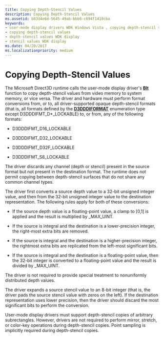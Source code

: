 ```yaml
---
title: Copying Depth-Stencil Values
description: Copying Depth-Stencil Values
ms.assetid: b83d4e6d-5645-49ab-bbb0-c694f1410cba
keywords:
- user-mode display drivers WDK Windows Vista , copying depth-stencil values
- copying depth-stencil values
- depth-stencil values WDK display
- stencil values WDK display
ms.date: 04/20/2017
ms.localizationpriority: medium
---
```


# Copying Depth-Stencil Values


The Microsoft Direct3D runtime calls the user-mode display driver's [**Blt**](https://docs.microsoft.com/windows-hardware/drivers/ddi/d3dumddi/nc-d3dumddi-pfnd3dddi_blt) function to copy depth-stencil values from video memory to system memory, or vice versa. The driver and hardware must perform format conversions from, or to, all driver-supported opaque depth-stencil formats (that is, all formats defined by the [**D3DDDIFORMAT**](https://docs.microsoft.com/windows-hardware/drivers/ddi/d3dukmdt/ne-d3dukmdt-_d3dddiformat) enumeration type except D3DDDIFMT\_D\*\_LOCKABLE) to, or from, any of the following formats:

-   D3DDDIFMT\_D16\_LOCKABLE

-   D3DDDIFMT\_D32\_LOCKABLE

-   D3DDDIFMT\_D32F\_LOCKABLE

-   D3DDDIFMT\_S8\_LOCKABLE

The driver discards any channel (depth or stencil) present in the source format but not present in the destination format. The runtime does not permit copying between depth-stencil surfaces that do not share any common channel types.

The driver first converts a source depth value to a 32-bit unsigned integer value, and then from the 32-bit unsigned integer value to the destination representation. The following rules apply for both of these conversions:

-   If the source depth value is a floating-point value, a clamp to \[0,1\] is applied and the result is multiplied by \_MAX\_UINT.

-   If the source is integral and the destination is a lower-precision integer, the right-most extra bits are removed.

-   If the source is integral and the destination is a higher-precision integer, the rightmost extra bits are replicated from the left-most significant bits.

-   If the source is integral and the destination is a floating-point value, then the 32-bit integer is converted to a floating-point value and the result is divided by \_MAX\_UINT.

The driver is not required to provide special treatment to nonuniformly distributed depth values.

The driver expands a source stencil value to an 8-bit integer (that is, the driver pads the source stencil value with zeros on the left). If the destination representation uses lower precision, then the driver should discard the most significant bits to perform the conversion.

User-mode display drivers must support depth-stencil copies of arbitrary subrectangles. However, drivers are not required to perform mirror, stretch, or color-key operations during depth-stencil copies. Point sampling is implicitly required during depth-stencil copies.

 

 






